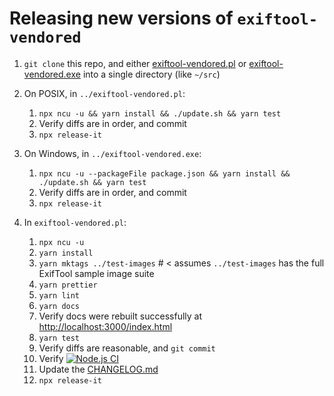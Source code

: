# Releasing new versions of `exiftool-vendored`

1. `git clone` this repo, and either
   [exiftool-vendored.pl](https://github.com/photostructure/exiftool-vendored.pl)
   or
   [exiftool-vendored.exe](https://github.com/photostructure/exiftool-vendored.exe)
   into a single directory (like `~/src`)

2. On POSIX, in `../exiftool-vendored.pl`:

   1. `npx ncu -u && yarn install && ./update.sh && yarn test`
   1. Verify diffs are in order, and commit
   1. `npx release-it`

3. On Windows, in `../exiftool-vendored.exe`:

   1. `npx ncu -u --packageFile package.json && yarn install && ./update.sh && yarn test`
   1. Verify diffs are in order, and commit
   1. `npx release-it`

4. In `exiftool-vendored.pl`:

   1. `npx ncu -u`
   1. `yarn install`
   1. `yarn mktags ../test-images` # < assumes ``../test-images`` has the full ExifTool sample image suite
   1. `yarn prettier`
   1. `yarn lint`
   1. `yarn docs`
   1. Verify docs were rebuilt successfully at <http://localhost:3000/index.html>
   1. `yarn test`
   1. Verify diffs are reasonable, and `git commit`
   1. Verify [![Node.js CI](https://github.com/photostructure/exiftool-vendored.js/actions/workflows/node.js.yml/badge.svg)](https://github.com/photostructure/exiftool-vendored.js/actions/workflows/node.js.yml)
   1. Update the [CHANGELOG.md](https://github.com/photostructure/exiftool-vendored.js/blob/main/CHANGELOG.md)
   1. `npx release-it`
